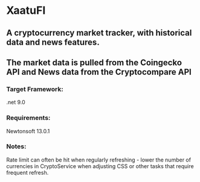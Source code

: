 # XaatuFI

## A cryptocurrency market tracker, with historical data and news features.

## The market data is pulled from the Coingecko API and News data from the Cryptocompare API

### Target Framework:
.net 9.0

### Requirements:
Newtonsoft 13.0.1

### Notes:
Rate limit can often be hit when regularly refreshing - lower the number of currencies in CryptoService when adjusting CSS or other tasks that require frequent refresh.
